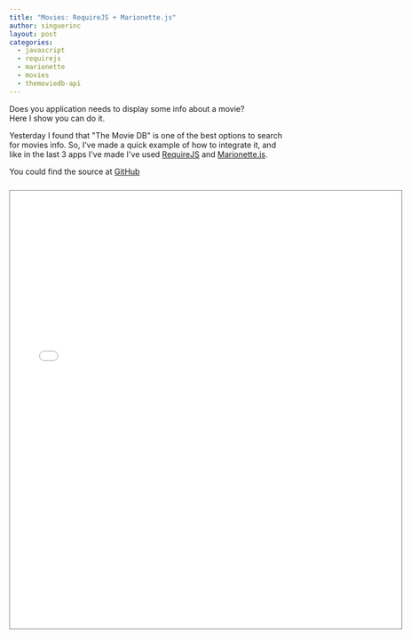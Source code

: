 ```yaml
---
title: "Movies: RequireJS + Marionette.js"
author: singuerinc
layout: post
categories:
  - javascript
  - requirejs
  - marionette
  - movies
  - themoviedb-api
---
```


Does you application needs to display some info about a movie?<br/>Here I show you can do it.

Yesterday I found that "The Movie DB" is one of the best options to search for movies info. So, I've made a quick example of how to integrate it, and like in the last 3 apps I've made I've used <a href="https://requirejs.org" target="_blank">RequireJS</a> and <a href="https://marionettejs.com/">Marionette.js</a>.

You could find the source at <a href="https://github.com/singuerinc/blog/tree/master/static/code/labs/require-marionette-movies" target="_blank">GitHub</a>

<iframe src="/static/code/labs/require-marionette-movies/index.html" style="border: 1px solid grey;width: 706px;height: 790px;margin: 25px auto;display: block;"></iframe>
